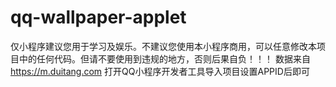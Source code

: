 # qq-wallpaper-applet
仅小程序建议您用于学习及娱乐。不建议您使用本小程序商用，可以任意修改本项目中的任何代码。但请不要使用到违规的地方，否则后果自负！！！
数据来自 https://m.duitang.com
打开QQ小程序开发者工具导入项目设置APPID后即可
